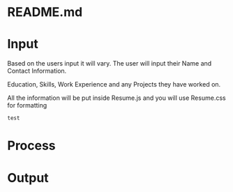# README.md

<h1>Input</h1>
<p>Based on the users input it will vary. The user will input their Name and Contact Information.</p>
<p>Education, Skills, Work Experience and any Projects they have worked on.</p>
<p>All the information will be put inside Resume.js and you will use Resume.css for formatting</p>
<code>test</code>
<h1>Process</h1>
<p></p>

<h1>Output</h1>
